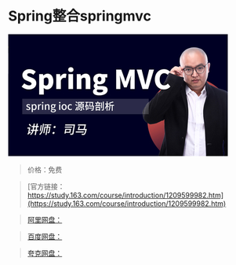 # Spring整合springmvc

![img](../../../assets/study163/free/6ea5ea305056404a858902b9853a59bb.jpg)

> 价格：免费

> [官方链接：https://study.163.com/course/introduction/1209599982.htm](https://study.163.com/course/introduction/1209599982.htm)

> [阿里网盘：]()

> [百度网盘：]()

> [夸克网盘：]()
